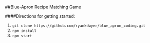 ##Blue-Apron Recipe Matching Game

####Directions for getting started:
1. ```git clone https://github.com/ryankdwyer/blue_apron_coding.git```
2. ```npm install```
3. ```npm start```
